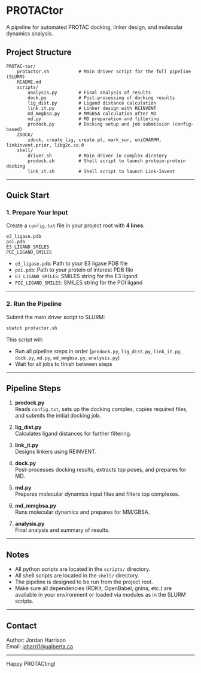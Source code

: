 # PROTACtor

A pipeline for automated PROTAC docking, linker design, and molecular dynamics analysis.

## Project Structure

```
PROTAC-tor/
    protactor.sh           # Main driver script for the full pipeline (SLURM)
    README.md
    scripts/
        analysis.py        # Final analysis of results
        dock.py            # Post-processing of docking results
        lig_dist.py        # Ligand distance calculation
        link_it.py         # Linker design with REINVENT
        md_mmgbsa.py       # MMGBSA calculation after MD
        md.py              # MD preparation and filtering
        prodock.py         # Docking setup and job submission (config-based)
    ZDOCK/
        zdock, create_lig, create.pl, mark_sur, uniCHARMM, linkinvent.prior, libg2c.so.0
    shell/
        driver.sh          # Main driver in complex diretory
        prodock.sh         # Shell script to launch protein-protein docking
        link_it.sh         # Shell script to launch Link-Invent
```

---

## Quick Start

### 1. Prepare Your Input

Create a `config.txt` file in your project root with **4 lines**:

```
e3_ligase.pdb
poi.pdb
E3_LIGAND_SMILES
POI_LIGAND_SMILES
```

- `e3_ligase.pdb`: Path to your E3 ligase PDB file
- `poi.pdb`: Path to your protein of interest PDB file
- `E3_LIGAND_SMILES`: SMILES string for the E3 ligand
- `POI_LIGAND_SMILES`: SMILES string for the POI ligand

---

### 2. Run the Pipeline

Submit the main driver script to SLURM:

```bash
sbatch protactor.sh
```

This script will:
- Run all pipeline steps in order (`prodock.py`, `lig_dist.py`, `link_it.py`, `dock.py`, `md.py`, `md_mmgbsa.py`, `analysis.py`)
- Wait for all jobs to finish between steps

---

## Pipeline Steps

1. **prodock.py**  
   Reads `config.txt`, sets up the docking complex, copies required files, and submits the initial docking job.

2. **lig_dist.py**  
   Calculates ligand distances for further filtering.

3. **link_it.py**  
   Designs linkers using REINVENT.

4. **dock.py**  
   Post-processes docking results, extracts top poses, and prepares for MD.

5. **md.py**  
   Prepares molecular dynamics input files and filters top complexes.

6. **md_mmgbsa.py**  
   Runs molecular dynamics and prepares for MM/GBSA.

7. **analysis.py**  
   Final analysis and summary of results.

---

## Notes

- All python scripts are located in the `scripts/` directory.
- All shell scripts are located in the `shell/` directory.
- The pipeline is designed to be run from the project root.
- Make sure all dependencies (RDKit, OpenBabel, gnina, etc.) are available in your environment or loaded via modules as in the SLURM scripts.

---

## Contact

Author: Jordan Harrison  
Email: jaharri1@ualberta.ca

---

Happy PROTACting!

